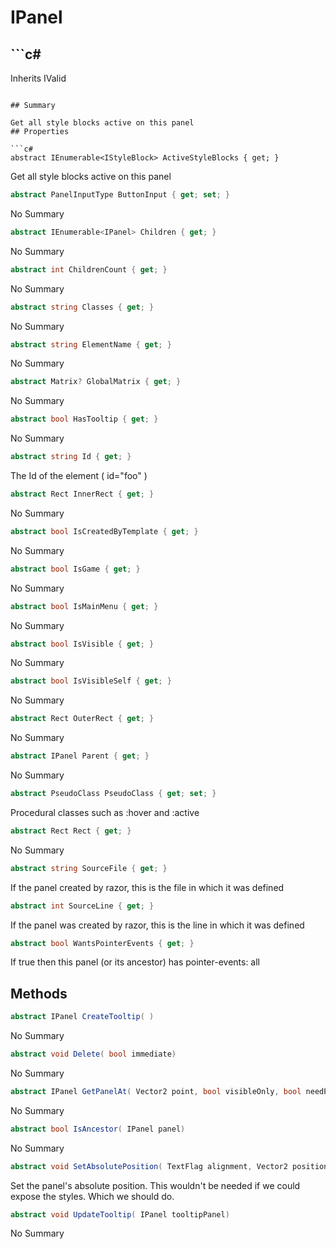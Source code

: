 # IPanel

## ```c#
Inherits IValid
```

## Summary

Get all style blocks active on this panel
## Properties

```c#
abstract IEnumerable<IStyleBlock> ActiveStyleBlocks { get; } 
```
Get all style blocks active on this panel
```c#
abstract PanelInputType ButtonInput { get; set; } 
```
No Summary
```c#
abstract IEnumerable<IPanel> Children { get; } 
```
No Summary
```c#
abstract int ChildrenCount { get; } 
```
No Summary
```c#
abstract string Classes { get; } 
```
No Summary
```c#
abstract string ElementName { get; } 
```
No Summary
```c#
abstract Matrix? GlobalMatrix { get; } 
```
No Summary
```c#
abstract bool HasTooltip { get; } 
```
No Summary
```c#
abstract string Id { get; } 
```
The Id of the element ( id="foo" )
```c#
abstract Rect InnerRect { get; } 
```
No Summary
```c#
abstract bool IsCreatedByTemplate { get; } 
```
No Summary
```c#
abstract bool IsGame { get; } 
```
No Summary
```c#
abstract bool IsMainMenu { get; } 
```
No Summary
```c#
abstract bool IsVisible { get; } 
```
No Summary
```c#
abstract bool IsVisibleSelf { get; } 
```
No Summary
```c#
abstract Rect OuterRect { get; } 
```
No Summary
```c#
abstract IPanel Parent { get; } 
```
No Summary
```c#
abstract PseudoClass PseudoClass { get; set; } 
```
Procedural classes such as :hover and :active
```c#
abstract Rect Rect { get; } 
```
No Summary
```c#
abstract string SourceFile { get; } 
```
If the panel created by razor, this is the file in which it was defined
```c#
abstract int SourceLine { get; } 
```
If the panel was created by razor, this is the line in which it was defined
```c#
abstract bool WantsPointerEvents { get; } 
```
If true then this panel (or its ancestor) has pointer-events: all
## Methods

```c#
abstract IPanel CreateTooltip( ) 
```
No Summary
```c#
abstract void Delete( bool immediate) 
```
No Summary
```c#
abstract IPanel GetPanelAt( Vector2 point, bool visibleOnly, bool needPointerEvents = false) 
```
No Summary
```c#
abstract bool IsAncestor( IPanel panel) 
```
No Summary
```c#
abstract void SetAbsolutePosition( TextFlag alignment, Vector2 position, float offset) 
```
Set the panel's absolute position. This wouldn't be needed if we could expose the styles. Which we should
do.
```c#
abstract void UpdateTooltip( IPanel tooltipPanel) 
```
No Summary
